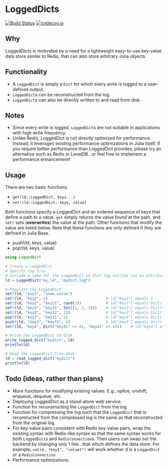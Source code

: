 # LoggedDicts

[![Build Status](https://travis-ci.org/JockLawrie/LoggedDicts.jl.svg?branch=master)](https://travis-ci.org/JockLawrie/LoggedDicts.jl)
[![codecov.io](http://codecov.io/github/JockLawrie/LoggedDicts.jl/coverage.svg?branch=master)](http://codecov.io/github/JockLawrie/LoggedDicts.jl?branch=master)

## Why
LoggedDicts is motivated by a need for a lightweight easy-to-use key-value data store similar to Redis, that can also store arbitrary Julia objects.

## Functionality
- A `LoggedDict` is simply a `Dict` for which every write is logged to a user-defined output.
- `LoggedDict`s can be reconstructed from the log.
- `LoggedDict`s can also be directly written to and read from disk.

## Notes
- Since every write is logged, `LoggedDict`s are not suitable in applications with high write frequency.
- Unlike Redis, LoggedDict is not directly optimized for performance. Instead, it leverages existing performance optimizations in Julia itself. If you require better performance than LoggedDict provides, please try an alternative such as Redis or LevelDB...or feel free to implement a performance enhancement!

## Usage
There are two basic functions:
- `get(ld::LoggedDict, keys...)`
- `set!(ld::LoggedDict, keys, value)`

Both functions specify a LoggedDict and an ordered sequence of keys that define a path to a value. `get` simply returns the value found at the path, and `set!` sets (__overwrites__) the value at the path. Other functions that modify the value are listed below. Note that these functions are only defined if they are defined in Julia Base.
- push!(ld, keys, value)
- pop!(ld, keys, value)

```julia
using LoggedDict

# Create a LoggedDict
# Specify log file
# Include a name for the LoggedDict so that log entries can be attributed to this LoggedDict (in case other data sources write to log file)
ld = LoggedDict("my_ld", "mydict.log")

# Populate the LoggedDict
set!(ld, "key1", "some_value")
set!(ld, "key2", 2)                          # ld["key2"] equals 2
set!(ld, "key2", "key21", rand(2))           # ld["key2"] equals Dict("key21" => [rand(), rand()]), overwrites previous value of 2
set!(ld, "key3", "key31", Set([1, 2, 3]))    # ld["key3"] equals Dict("key31" => Set([1, 2, 3]))
set!(ld, "key3", "key32", 32)                # ld["key3"] equals Dict("key31" => Set([1, 2, 3]), "key32" => 32)
pop!(ld, "key3", "key31", 2)                 # ld["key3"] equals Dict("key31" => Set([1, 3]), "key32" => 32)
push!(ld, "key3", "key31", 4)                # ld["key3"] equals Dict("key31" => Set([1, 3, 4]), "key32" => 32)
set!(ld, "key4", Dict("key41" => 41, "key42" => 42))    # ld["key4"] equals Dict("key41" => 4, "key42" => 42)

# Write the LoggedDict to disk
write_logged_dict("mydict", ld)
println(ld)

# Read the LoggedDict from disk
ld = read_logged_dict("mydict")
println(ld)
```

## Todo (ideas, rather than plans)
- More functions for modifying existing values. E.g., splice, unshift, enqueue, dequeue, etc.
- Deploying LoggedDict as a stand-alone web service.
- Function for reconstructing the `LoggedDict` from the log.
- Function for compressing the log such that the `LoggedDict` that is recontructed from the compressed log is the same as that reconstructed from the original log.
- For key-value pairs consistent with Redis key-value pairs, wrap the existing syntax with Redis-like syntax so that the same syntax works for both `LoggedDict`s and `RedisConnection`s. Then users can swap out the backend by changing only 1 line...that which defines the data store. For example, `set(d, "key1", "value1")` will work whether d is a `LoggedDict` or a `RedisConnection`.
- Performance optimizations.
